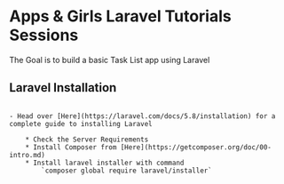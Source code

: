 # Apps & Girls Laravel Tutorials Sessions

The Goal is to build a basic Task List app using Laravel

## Laravel Installation

```

- Head over [Here](https://laravel.com/docs/5.8/installation) for a complete guide to installing Laravel
    
    * Check the Server Requirements
    * Install Composer from [Here](https://getcomposer.org/doc/00-intro.md)
    * Install laravel installer with command
        `composer global require laravel/installer`

```
